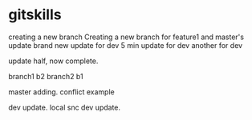 # gitskills
creating a new branch
Creating a new branch for feature1 and master's update
brand new update for dev
5 min update for dev
another for dev

update half, now complete.

branch1 b2
branch2
b1


master adding.
conflict example

dev update. local
snc dev update.
